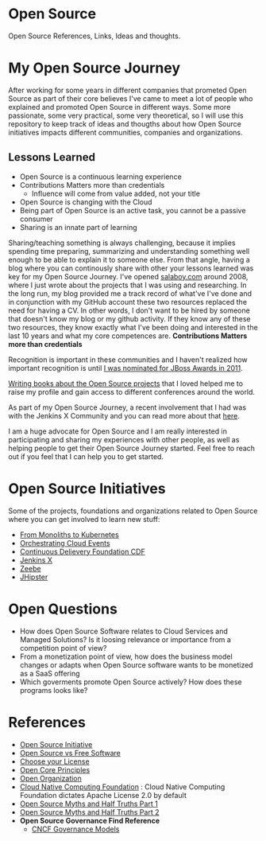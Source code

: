 # Open Source
Open Source References, Links, Ideas and thoughts. 

# My Open Source Journey

After working for some years in different companies that prometed Open Source as part of their core believes I've came to meet a lot of people who explained and promoted Open Source in different ways. Some more passionate, some very practical, some very theoretical, so I will use this repository to keep track of ideas and thougths about how Open Source initiatives impacts different communities, companies and organizations. 

## Lessons Learned

  - Open Source is a continuous learning experience
  - Contributions Matters more than credentials
	- Influence will come from value added, not your title
  - Open Source is changing with the Cloud
  - Being part of Open Source is an active task, you cannot be a passive consumer
  - Sharing is an innate part of learning

Sharing/teaching something is always challenging, because it implies spending time preparing, summarizing and understanding something well enough to be able to explain it to someone else. From that angle, having a blog where you can continously share with other your lessons learned was key for my Open Source Journey. I've opened [salaboy.com](https://salaboy.com) around 2008, where I just wrote about the projects that I was using and researching. In the long run, my blog provided me a track record of what've I've done and in conjunction with my GitHub account these two resources replaced the need for having a CV. In other words, I don't want to be hired by someone that doesn't know my blog or my github activity. If they know any of these two resources, they know exactly what I've been doing and interested in the last 10 years and what my core competences are. **Contributions Matters more than credentials**

Recognition is important in these communities and I haven't realized how important recognition is until [I was nominated for JBoss Awards in 2011](https://blog.kie.org/2011/03/vote-salaboy-community-award.html). 

[Writing books about the Open Source projects](https://www.amazon.co.uk/s?k=mauricio+salatino&ref=nb_sb_noss) that I loved helped me to raise my profile and gain access to different conferences around the world. 

As part of my Open Source Journey, a recent involvement that I had was with the Jenkins X Community and you can read more about that [here](https://salaboy.com/2020/05/19/why-isnt-jenkins-xs-future-more-open/).

I am a huge advocate for Open Source and I am really interested in participating and sharing my experiences with other people, as well as helping people to get their Open Source Journey started. Feel free to reach out if you feel that I can help you to get started. 

# Open Source Initiatives
Some of the projects, foundations and organizations related to Open Source where you can get involved to learn new stuff: 
- [From Monoliths to Kubernetes](http://github.com/salaboy/from-monolith-to-k8s)
- [Orchestrating Cloud Events](http://github.com/salaboy/orchestrating-cloud-events)
- [Continuous Delievery Foundation CDF](https://cd.foundation)
- [Jenkins X](https://jenkins-x.io)
- [Zeebe](http://zeebe.io)
- [JHipster](http://jhipster.tech)


# Open Questions
- How does Open Source Software relates to Cloud Services and Managed Solutions? Is it loosing relevance or importance from a competition point of view?
- From a monetization point of view, how does the business model changes or adapts when Open Source software wants to be monetized as a SaaS offering
- Which goverments promote Open Source actively? How does these programs looks like? 


# References
- [Open Source Initiative](http://opensource.com)
- [Open Source vs Free Software](https://dzone.com/articles/free-software-vs-open-source-vs-freeware-whats-the)
- [Choose your License](https://choosealicense.com)
- [Open Core Principles](https://www.moritzplassnig.com/open-core-first-principles/)
- [Open Organization](https://www.amazon.co.uk/Open-Organization-Igniting-Passion-Performance/dp/1625275277/ref=sr_1_1?dchild=1&keywords=open+organization&qid=1600096119&sr=8-1)
- [Cloud Native Computing Foundation](https://www.cncf.io) : Cloud Native Computing Foundation dictates Apache License 2.0 by default
- [Open Source Myths and Half Truths Part 1](https://hackernoon.com/open-source-myths-and-half-truths-part-1-rur3e9x?ref=hackernoon.com)
- [Open Source Myths and Half Truths Part 2](https://hackernoon.com/open-source-myths-and-half-truths-part-2-rft3ufk?ref=hackernoon.com)
- **Open Source Governance Find Reference**
  - [CNCF Governance Models](https://www.cncf.io/blog/2019/08/30/cncf-technical-principles-and-open-governance-success/)
